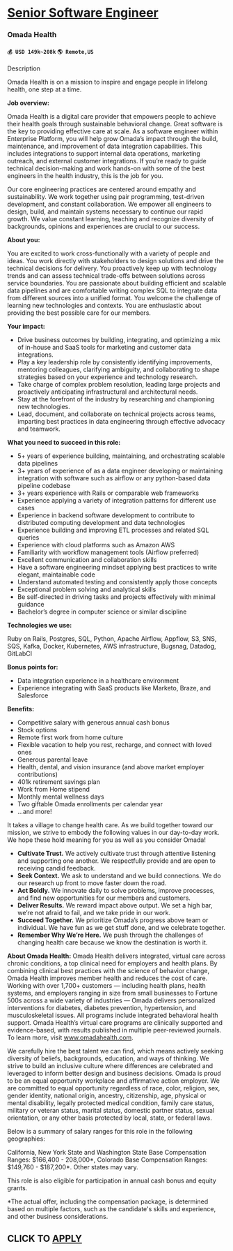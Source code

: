 # [Senior Software Engineer](https://www.remotewlb.com/apply/senior-software-engineer-89781)  
### Omada Health  
#### `💰 USD 149k~208k` `🌎 Remote,US`  

Description

Omada Health is on a mission to inspire and engage people in lifelong health, one step at a time.

**Job overview:**

Omada Health is a digital care provider that empowers people to achieve their health goals through sustainable behavioral change. Great software is the key to providing effective care at scale. As a software engineer within Enterprise Platform, you will help grow Omada’s impact through the build, maintenance, and improvement of data integration capabilities. This includes integrations to support internal data operations, marketing outreach, and external customer integrations. If you’re ready to guide technical decision-making and work hands-on with some of the best engineers in the health industry, this is the job for you.

Our core engineering practices are centered around empathy and sustainability. We work together using pair programming, test-driven development, and constant collaboration. We empower all engineers to design, build, and maintain systems necessary to continue our rapid growth. We value constant learning, teaching and recognize diversity of backgrounds, opinions and experiences are crucial to our success.

**About you:**

You are excited to work cross-functionally with a variety of people and ideas. You work directly with stakeholders to design solutions and drive the technical decisions for delivery. You proactively keep up with technology trends and can assess technical trade-offs between solutions across service boundaries. You are passionate about building efficient and scalable data pipelines and are comfortable writing complex SQL to integrate data from different sources into a unified format. You welcome the challenge of learning new technologies and contexts. You are enthusiastic about providing the best possible care for our members.

**Your impact:**

  * Drive business outcomes by building, integrating, and optimizing a mix of in-house and SaaS tools for marketing and customer data integrations.
  * Play a key leadership role by consistently identifying improvements, mentoring colleagues, clarifying ambiguity, and collaborating to shape strategies based on your experience and technology research.
  * Take charge of complex problem resolution, leading large projects and proactively anticipating infrastructural and architectural needs.
  * Stay at the forefront of the industry by researching and championing new technologies.
  * Lead, document, and collaborate on technical projects across teams, imparting best practices in data engineering through effective advocacy and teamwork.

**What you need to succeed in this role:**

  * 5+ years of experience building, maintaining, and orchestrating scalable data pipelines
  * 3+ years of experience of as a data engineer developing or maintaining integration with software such as airflow or any python-based data pipeline codebase
  * 3+ years experience with Rails or comparable web frameworks 
  * Experience applying a variety of integration patterns for different use cases
  * Experience in backend software development to contribute to distributed computing development and data technologies
  * Experience building and improving ETL processes and related SQL queries
  * Experience with cloud platforms such as Amazon AWS
  * Familiarity with workflow management tools (Airflow preferred)
  * Excellent communication and collaboration skills
  * Have a software engineering mindset applying best practices to write elegant, maintainable code 
  * Understand automated testing and consistently apply those concepts
  * Exceptional problem solving and analytical skills
  * Be self-directed in driving tasks and projects effectively with minimal guidance
  * Bachelor’s degree in computer science or similar discipline

**Technologies we use:**

Ruby on Rails, Postgres, SQL, Python, Apache Airflow, Appflow, S3, SNS, SQS, Kafka, Docker, Kubernetes, AWS infrastructure, Bugsnag, Datadog, GitLabCI

**Bonus points for:**

  * Data integration experience in a healthcare environment
  * Experience integrating with SaaS products like Marketo, Braze, and Salesforce

**Benefits:**  

  * Competitive salary with generous annual cash bonus
  * Stock options
  * Remote first work from home culture
  * Flexible vacation to help you rest, recharge, and connect with loved ones
  * Generous parental leave
  * Health, dental, and vision insurance (and above market employer contributions)
  * 401k retirement savings plan
  * Work from Home stipend
  * Monthly mental wellness days
  * Two giftable Omada enrollments per calendar year
  * ...and more!

It takes a village to change health care. As we build together toward our mission, we strive to embody the following values in our day-to-day work. We hope these hold meaning for you as well as you consider Omada!

  * **Cultivate Trust.** We actively cultivate trust through attentive listening and supporting one another. We respectfully provide and are open to receiving candid feedback.
  * **Seek Context.** We ask to understand and we build connections. We do our research up front to move faster down the road.
  * **Act Boldly.** We innovate daily to solve problems, improve processes, and find new opportunities for our members and customers.
  * **Deliver Results.** We reward impact above output. We set a high bar, we’re not afraid to fail, and we take pride in our work.
  * **Succeed Together.** We prioritize Omada’s progress above team or individual. We have fun as we get stuff done, and we celebrate together. 
  * **Remember Why We’re Here.** We push through the challenges of changing health care because we know the destination is worth it.  
  

**About Omada Health:** Omada Health delivers integrated, virtual care across chronic conditions, a top clinical need for employers and health plans. By combining clinical best practices with the science of behavior change, Omada Health improves member health and reduces the cost of care. Working with over 1,700+ customers — including health plans, health systems, and employers ranging in size from small businesses to Fortune 500s across a wide variety of industries — Omada delivers personalized interventions for diabetes, diabetes prevention, hypertension, and musculoskeletal issues. All programs include integrated behavioral health support. Omada Health’s virtual care programs are clinically supported and evidence-based, with results published in multiple peer-reviewed journals. To learn more, visit www.omadahealth.com.

We carefully hire the best talent we can find, which means actively seeking diversity of beliefs, backgrounds, education, and ways of thinking. We strive to build an inclusive culture where differences are celebrated and leveraged to inform better design and business decisions. Omada is proud to be an equal opportunity workplace and affirmative action employer. We are committed to equal opportunity regardless of race, color, religion, sex, gender identity, national origin, ancestry, citizenship, age, physical or mental disability, legally protected medical condition, family care status, military or veteran status, marital status, domestic partner status, sexual orientation, or any other basis protected by local, state, or federal laws.

Below is a summary of salary ranges for this role in the following geographies:

California, New York State and Washington State Base Compensation Ranges: $166,400 - 208,000*, Colorado Base Compensation Ranges: $149,760 - $187,200*. Other states may vary.

This role is also eligible for participation in annual cash bonus and equity grants.

*The actual offer, including the compensation package, is determined based on multiple factors, such as the candidate's skills and experience, and other business considerations.

  
## CLICK TO [APPLY](https://www.remotewlb.com/apply/senior-software-engineer-89781)

